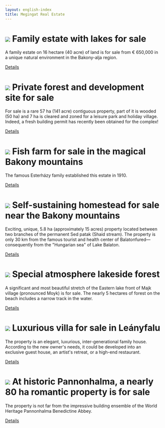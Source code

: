 ```yaml
---
layout: english-index
title: Megingat Real Estate
---
```


# ![](http://i.imgur.com/OFNAOMq.jpg) Family estate with lakes for sale

A family estate on 16 hectare (40 acre) of land is for sale from € 650,000 in a unique natural environment in the Bakony-alja region.

[Details](/for-sale/family-estate)


# ![](http://i.imgur.com/gIYG2l7.jpg) Private forest and development site for sale

For sale is a rare 57 ha (141 acre) contiguous property, part of it is wooded (50 ha) and 7 ha is cleared and zoned for a leisure park and holiday village.
Indeed, a fresh building permit has recently been obtained for the complex!

[Details](/for-sale/development-site)


# ![](http://i.imgur.com/CZ8Wz2E.jpg) Fish farm for sale in the magical Bakony mountains

The famous Esterházy family established this estate in 1910.

[Details](/for-sale/fish-farm)


# ![](http://i.imgur.com/cHwgdIm.jpg) Self-sustaining homestead for sale near the Bakony mountains

Exciting, unique, 5.8 ha (approximately 15 acres) property located between two branches of the permanent
Sed patak (Shaid stream). The property is only 30 km from the famous tourist and health center of
Balatonfured—consequently from the "Hungarian sea" of Lake Balaton.

[Details](/for-sale/mill)


# ![](http://i.imgur.com/EBvtfTD.jpg) Special atmosphere lakeside forest

A significant and most beautiful stretch of the Eastern lake front of Majk village (pronounced Moyk) is for sale.
The nearly 5 hectares of forest on the beach includes a narrow track in the water.

[Details](/for-sale/majk-forest)


# ![](http://i.imgur.com/8MmaJiO.jpg) Luxurious villa for sale in Leányfalu

The property is an elegant, luxurious, inter-generational family house.
According to the new owner's needs, it could be developed into an exclusive guest house, an artist's retreat, or a high-end restaurant.

[Details](/for-sale/leanyfalu)


# ![](http://i.imgur.com/J4m9gPe.jpg) At historic Pannonhalma, a nearly 80 ha romantic property is for sale

The property is not far from the impressive building ensemble of the World Heritage Pannonhalma Benedictine Abbey.

[Details](/for-sale/pannonhalma)
